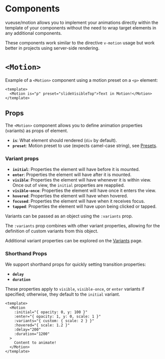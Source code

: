 # Components

vueuse/motion allows you to implement your animations directly within the template of your components without the need to wrap target elements in any additional components.

These components work similar to the directive `v-motion` usage but work better in projects using server-side rendering.

# `<Motion>`

Example of a `<Motion>` component using a motion preset on a `<p>` element:

```vue
<template>
  <Motion is="p" preset="slideVisibleTop">Text in Motion!</Motion>
</template>
```

## Props

The `<Motion>` component allows you to define animation properties (variants) as props of element.

- **`is`**: What element should rendered (`div` by default).
- **`preset`**: Motion preset to use (expects camel-case string), see [Presets](/features/presets).

### Variant props

- **`initial`**: Properties the element will have before it is mounted.
- **`enter`**: Properties the element will have after it is mounted.
- **`visible`**: Properties the element will have whenever it is within view. Once out of view, the `initial` properties are reapplied.
- **`visible-once`**: Properties the element will have once it enters the view.
- **`hovered`**: Properties the element will have when hovered.
- **`focused`**: Properties the element will have when it receives focus.
- **`tapped`**: Properties the element will have upon being clicked or tapped.

Variants can be passed as an object using the `:variants` prop.

The `:variants` prop combines with other variant properties, allowing for the definition of custom variants from this object.

Additional variant properties can be explored on the [Variants](/features/variants) page.

### Shorthand Props

We support shorthand props for quickly setting transition properties:

- **`delay`**
- **`duration`**

These properties apply to `visible`, `visible-once`, or `enter` variants if specified; otherwise, they default to the `initial` variant.

```vue
<template>
  <Motion
    :initial="{ opacity: 0, y: 100 }"
    :enter="{ opacity: 1, y: 0, scale: 1 }"
    :variants="{ custom: { scale: 2 } }"
    :hovered="{ scale: 1.2 }"
    :delay="200"
    :duration="1200"
  >
    Content to animate!
  </Motion>
</template>
```
